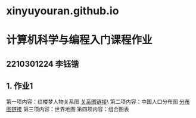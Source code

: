 # xinyuyouran.github.io
# 计算机科学与编程入门课程作业
## 2210301224 李钰锴
## 1. 作业1
第一项内容：红楼梦人物关系图
[关系图链接](http://xinyuyouran.github.io/关系图-红楼梦.html)\\
第二项内容：中国人口分布图
[分布图链接](http://xinyuyouran.github.io/中国各省人口分布图.html)
第三项内容：世界地图
第四项内容：组合图表
